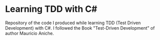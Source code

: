 # Learning TDD with C#
Repository of the code I produced while learning TDD (Test Driven Development) with C#. I followed the Book "Test-Driven Development" of author Mauricio Aniche.
